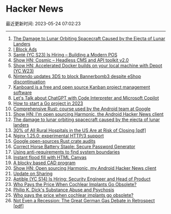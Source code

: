 # Hacker News

最近更新时间: 2023-05-24 07:02:23

--- 
1. [The Damage to Lunar Orbiting Spacecraft Caused by the Ejecta of Lunar Landers](https://arxiv.org/abs/2305.12234) 
2. [I Block Ads](https://coryd.dev/posts/2023/i-block-ads/) 
3. [Santé (YC S23) Is Hiring – Building a Modern POS](https://www.ycombinator.com/companies/sante/jobs/Beng31R-founding-engineer-full-stack) 
4. [Show HN: Cosmic – Headless CMS and API toolkit v2.0](https://news.ycombinator.com/item?id=36047114) 
5. [Show HN: Accelerated Docker builds on your local machine with Depot (YC W23)](https://news.ycombinator.com/item?id=36046319) 
6. [Nintendo updates 3DS to block Bannerbomb3 despite eShop discontinuation](https://www.3dbrew.org/wiki/11.17.0-50) 
7. [Kanboard is a free and open source Kanban project management software](https://kanboard.org/) 
8. [Let&#x27;s Talk about ChatGPT with Code Interpreter and Microsoft Copilot](https://www.oneusefulthing.org/p/it-is-starting-to-get-strange) 
9. [How to start a Go project in 2023](https://boyter.org/posts/how-to-start-go-project-2023/) 
10. [Comprehensive Rust: course used by the Android team at Google](https://github.com/google/comprehensive-rust) 
11. [Show HN: I&#x27;m open sourcing Harmonic, the Android Hacker News client](https://github.com/SimonHalvdansson/Harmonic-HN) 
12. [The damage to lunar orbiting spacecraft caused by the ejecta of lunar landers](https://arxiv.org/abs/2305.12234) 
13. [30% of All Rural Hospitals in the US Are at Risk of Closing [pdf]](https://ruralhospitals.chqpr.org/downloads/Rural_Hospitals_at_Risk_of_Closing.pdf) 
14. [Nginx 1.25.0: experimental HTTP&#x2f;3 support](http://nginx.org/en/CHANGES) 
15. [Google open-sources Rust crate audits](https://opensource.googleblog.com/2023/05/open-sourcing-our-rust-crate-audits.html) 
16. [Correct Horse Battery Staple: Secure Password Generator](https://www.correcthorsebatterystaple.net/index.html) 
17. [Using anti-requirements to find system boundaries](https://particular.net/blog/antirequirements) 
18. [Instant flood fill with HTML Canvas](https://shaneosullivan.wordpress.com/2023/05/23/instant-colour-fill-with-html-canvas/) 
19. [A blocky based CAD program](https://vkgames82.itch.io/block-cad) 
20. [Show HN: Open sourcing Harmonic, my Android Hacker News client](https://github.com/SimonHalvdansson/Harmonic-HN) 
21. [Update on Sharing](https://about.netflix.com/en/news/update-on-sharing-may-us) 
22. [Aptible (YC S14) Is Hiring: Security Engineer and Head of Product](https://news.ycombinator.com/item?id=36050830) 
23. [Who Pays the Price When Cochlear Implants Go Obsolete?](https://www.sapiens.org/culture/planned-obsolescence-cochlear-implants/) 
24. [Philip K. Dick&#x27;s Substance Abuse and Psychosis](https://www.thecompanion.app/philip-k-dick-psychosis/) 
25. [Who pays the price when cochlear implants go obsolete?](https://www.sapiens.org/culture/planned-obsolescence-cochlear-implants/) 
26. [Not Even a Recession: The Great German Gas Debate in Retrospect [pdf]](https://www.econtribute.de/RePEc/ajk/ajkpbs/ECONtribute_PB_048_2023_EN.pdf) 
